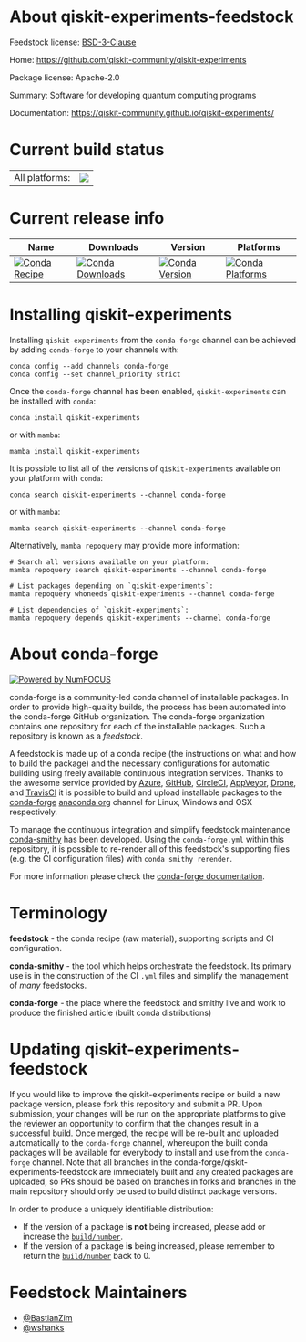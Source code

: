 About qiskit-experiments-feedstock
==================================

Feedstock license: [BSD-3-Clause](https://github.com/conda-forge/qiskit-experiments-feedstock/blob/main/LICENSE.txt)

Home: https://github.com/qiskit-community/qiskit-experiments

Package license: Apache-2.0

Summary: Software for developing quantum computing programs

Documentation: https://qiskit-community.github.io/qiskit-experiments/

Current build status
====================


<table><tr><td>All platforms:</td>
    <td>
      <a href="https://dev.azure.com/conda-forge/feedstock-builds/_build/latest?definitionId=16285&branchName=main">
        <img src="https://dev.azure.com/conda-forge/feedstock-builds/_apis/build/status/qiskit-experiments-feedstock?branchName=main">
      </a>
    </td>
  </tr>
</table>

Current release info
====================

| Name | Downloads | Version | Platforms |
| --- | --- | --- | --- |
| [![Conda Recipe](https://img.shields.io/badge/recipe-qiskit--experiments-green.svg)](https://anaconda.org/conda-forge/qiskit-experiments) | [![Conda Downloads](https://img.shields.io/conda/dn/conda-forge/qiskit-experiments.svg)](https://anaconda.org/conda-forge/qiskit-experiments) | [![Conda Version](https://img.shields.io/conda/vn/conda-forge/qiskit-experiments.svg)](https://anaconda.org/conda-forge/qiskit-experiments) | [![Conda Platforms](https://img.shields.io/conda/pn/conda-forge/qiskit-experiments.svg)](https://anaconda.org/conda-forge/qiskit-experiments) |

Installing qiskit-experiments
=============================

Installing `qiskit-experiments` from the `conda-forge` channel can be achieved by adding `conda-forge` to your channels with:

```
conda config --add channels conda-forge
conda config --set channel_priority strict
```

Once the `conda-forge` channel has been enabled, `qiskit-experiments` can be installed with `conda`:

```
conda install qiskit-experiments
```

or with `mamba`:

```
mamba install qiskit-experiments
```

It is possible to list all of the versions of `qiskit-experiments` available on your platform with `conda`:

```
conda search qiskit-experiments --channel conda-forge
```

or with `mamba`:

```
mamba search qiskit-experiments --channel conda-forge
```

Alternatively, `mamba repoquery` may provide more information:

```
# Search all versions available on your platform:
mamba repoquery search qiskit-experiments --channel conda-forge

# List packages depending on `qiskit-experiments`:
mamba repoquery whoneeds qiskit-experiments --channel conda-forge

# List dependencies of `qiskit-experiments`:
mamba repoquery depends qiskit-experiments --channel conda-forge
```


About conda-forge
=================

[![Powered by
NumFOCUS](https://img.shields.io/badge/powered%20by-NumFOCUS-orange.svg?style=flat&colorA=E1523D&colorB=007D8A)](https://numfocus.org)

conda-forge is a community-led conda channel of installable packages.
In order to provide high-quality builds, the process has been automated into the
conda-forge GitHub organization. The conda-forge organization contains one repository
for each of the installable packages. Such a repository is known as a *feedstock*.

A feedstock is made up of a conda recipe (the instructions on what and how to build
the package) and the necessary configurations for automatic building using freely
available continuous integration services. Thanks to the awesome service provided by
[Azure](https://azure.microsoft.com/en-us/services/devops/), [GitHub](https://github.com/),
[CircleCI](https://circleci.com/), [AppVeyor](https://www.appveyor.com/),
[Drone](https://cloud.drone.io/welcome), and [TravisCI](https://travis-ci.com/)
it is possible to build and upload installable packages to the
[conda-forge](https://anaconda.org/conda-forge) [anaconda.org](https://anaconda.org/)
channel for Linux, Windows and OSX respectively.

To manage the continuous integration and simplify feedstock maintenance
[conda-smithy](https://github.com/conda-forge/conda-smithy) has been developed.
Using the ``conda-forge.yml`` within this repository, it is possible to re-render all of
this feedstock's supporting files (e.g. the CI configuration files) with ``conda smithy rerender``.

For more information please check the [conda-forge documentation](https://conda-forge.org/docs/).

Terminology
===========

**feedstock** - the conda recipe (raw material), supporting scripts and CI configuration.

**conda-smithy** - the tool which helps orchestrate the feedstock.
                   Its primary use is in the construction of the CI ``.yml`` files
                   and simplify the management of *many* feedstocks.

**conda-forge** - the place where the feedstock and smithy live and work to
                  produce the finished article (built conda distributions)


Updating qiskit-experiments-feedstock
=====================================

If you would like to improve the qiskit-experiments recipe or build a new
package version, please fork this repository and submit a PR. Upon submission,
your changes will be run on the appropriate platforms to give the reviewer an
opportunity to confirm that the changes result in a successful build. Once
merged, the recipe will be re-built and uploaded automatically to the
`conda-forge` channel, whereupon the built conda packages will be available for
everybody to install and use from the `conda-forge` channel.
Note that all branches in the conda-forge/qiskit-experiments-feedstock are
immediately built and any created packages are uploaded, so PRs should be based
on branches in forks and branches in the main repository should only be used to
build distinct package versions.

In order to produce a uniquely identifiable distribution:
 * If the version of a package **is not** being increased, please add or increase
   the [``build/number``](https://docs.conda.io/projects/conda-build/en/latest/resources/define-metadata.html#build-number-and-string).
 * If the version of a package **is** being increased, please remember to return
   the [``build/number``](https://docs.conda.io/projects/conda-build/en/latest/resources/define-metadata.html#build-number-and-string)
   back to 0.

Feedstock Maintainers
=====================

* [@BastianZim](https://github.com/BastianZim/)
* [@wshanks](https://github.com/wshanks/)

